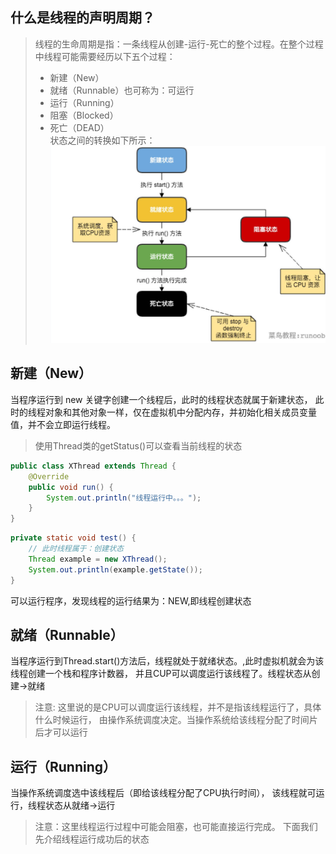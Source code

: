 ## 什么是线程的声明周期？
> 线程的生命周期是指：一条线程从创建-运行-死亡的整个过程。在整个过程中线程可能需要经历以下五个过程：
> - 新建（New）
> - 就绪（Runnable）也可称为：可运行
> - 运行（Running）
> - 阻塞（Blocked）
> - 死亡（DEAD）  
> 状态之间的转换如下所示：
![img.png](img.png)
## 新建（New）
当程序运行到 new 关键字创建一个线程后，此时的线程状态就属于新建状态，
此时的线程对象和其他对象一样，仅在虚拟机中分配内存，并初始化相关成员变量值，并不会立即运行线程。
> 使用Thread类的getStatus()可以查看当前线程的状态
```java
public class XThread extends Thread {
    @Override
    public void run() {
        System.out.println("线程运行中。。。");
    }
}

```
```java
private static void test() {
    // 此时线程属于：创建状态
    Thread example = new XThread();
    System.out.println(example.getState());
}

```
可以运行程序，发现线程的运行结果为：NEW,即线程创建状态
## 就绪（Runnable）
当程序运行到Thread.start()方法后，线程就处于就绪状态。,此时虚拟机就会为该线程创建一个栈和程序计数器，
并且CUP可以调度运行该线程了。线程状态从创建->就绪
> 注意: 这里说的是CPU可以调度运行该线程，并不是指该线程运行了，具体什么时候运行，
> 由操作系统调度决定。当操作系统给该线程分配了时间片后才可以运行
## 运行（Running）
当操作系统调度选中该线程后（即给该线程分配了CPU执行时间），
该线程就可运行，线程状态从就绪->运行
> 注意：这里线程运行过程中可能会阻塞，也可能直接运行完成。
> 下面我们先介绍线程运行成功后的状态  



